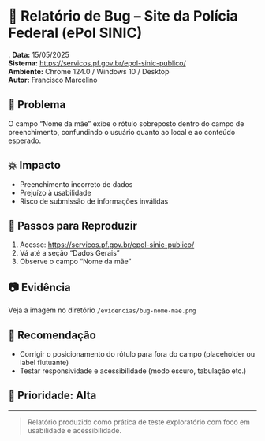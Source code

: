 # 🐞 Relatório de Bug – Site da Polícia Federal (ePol SINIC)
.
**Data:** 15/05/2025  
**Sistema:** https://servicos.pf.gov.br/epol-sinic-publico/  
**Ambiente:** Chrome 124.0 / Windows 10 / Desktop  
**Autor:** Francisco Marcelino  

## 🎯 Problema

O campo “Nome da mãe” exibe o rótulo sobreposto dentro do campo de preenchimento, confundindo o usuário quanto ao local e ao conteúdo esperado.

## 💥 Impacto

- Preenchimento incorreto de dados
- Prejuízo à usabilidade
- Risco de submissão de informações inválidas

## 🧪 Passos para Reproduzir

1. Acesse: https://servicos.pf.gov.br/epol-sinic-publico/  
2. Vá até a seção “Dados Gerais”  
3. Observe o campo “Nome da mãe”

## 📷 Evidência

Veja a imagem no diretório `/evidencias/bug-nome-mae.png`

## 🔧 Recomendação

- Corrigir o posicionamento do rótulo para fora do campo (placeholder ou label flutuante)
- Testar responsividade e acessibilidade (modo escuro, tabulação etc.)

## 📌 Prioridade: Alta

---

> Relatório produzido como prática de teste exploratório com foco em usabilidade e acessibilidade.

